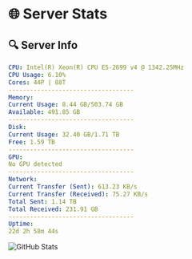 # 🌐 Server Stats
## 🔍 Server Info
```yaml
CPU: Intel(R) Xeon(R) CPU E5-2699 v4 @ 1342.25MHz
CPU Usage: 6.10%
Cores: 44P | 88T
-----------------------------------
Memory:
Current Usage: 8.44 GB/503.74 GB
Available: 491.85 GB
-----------------------------------
Disk:
Current Usage: 32.40 GB/1.71 TB
Free: 1.59 TB
-----------------------------------
GPU:
No GPU detected
-----------------------------------
Network:
Current Transfer (Sent): 613.23 KB/s
Current Transfer (Received): 75.27 KB/s
Total Sent: 1.14 TB
Total Received: 231.91 GB
-----------------------------------
Uptime:
22d 2h 58m 44s
```
![GitHub Stats](https://img.shields.io/badge/Updated-2025-05-11_20:07:32-blue)